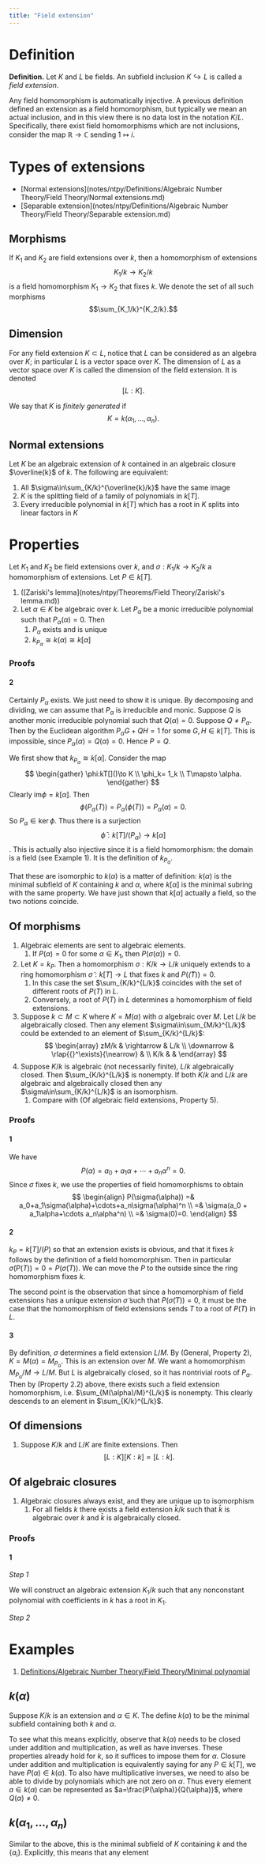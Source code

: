 ```yaml
---
title: "Field extension"
---
```


# Definition
**Definition.** Let $K$ and $L$ be fields. An subfield inclusion $K\hookrightarrow L$ is called a _field extension_.

Any field homomorphism is automatically injective. A previous definition defined an extension as a field homomorphism, but typically we mean an actual inclusion, and in this view there is no data lost in the notation $K/L$. Specifically, there exist field homomorphisms which are not inclusions, consider the map $\mathbb{R}\to \mathbb{C}$ sending $1\mapsto i$.

# Types of extensions
- [Normal extensions](notes/ntpy/Definitions/Algebraic Number Theory/Field Theory/Normal extensions.md)
- [Separable extension](notes/ntpy/Definitions/Algebraic Number Theory/Field Theory/Separable extension.md)

## Morphisms
If $K_1$ and $K_2$ are field extensions over $k$, then a homomorphism of extensions $$K_1/k\to K_2/k$$ is a field homomorphism $K_1\to K_2$ that fixes $k$. We denote the set of all such morphisms $$\sum_{K_1/k}^{K_2/k}.$$

## Dimension
For any field extension $K\subset L$, notice that $L$ can be considered as an algebra over $K$; in particular $L$ is a vector space over $K$. The dimension of $L$ as a vector space over $K$ is called the dimension of the field extension. It is denoted $$[L:K].$$

We say that $K$ is _finitely generated_ if $$K=k(\alpha_1,\dots,\alpha_n).$$

## Normal extensions
Let $K$ be an algebraic extension of $k$ contained in an algebraic closure $\overline{k}$ of $k$. The following are equivalent:
1. All $\sigma\in\sum_{K/k}^{\overline{k}/k}$ have the same image
2. $K$ is the splitting field of a family of polynomials in $k[T]$.
3. Every irreducible polynomial in $k[T]$ which has a root in $K$ splits into linear factors in $K$

# Properties
Let $K_1$ and $K_2$ be field extensions over $k$, and $\sigma: K_1/k\to K_2/k$ a homomorphism of extensions. Let $P\in k[T]$. 

1. ([Zariski's lemma](notes/ntpy/Theorems/Field Theory/Zariski's lemma.md)) 
2. Let $\alpha\in K$ be algebraic over $k$. Let $P_\alpha$ be a monic irreducible polynomial such that $P_\alpha(\alpha)=0$. Then
	1. $P_\alpha$ exists and is unique
	2. $k_{P_\alpha}\cong k(\alpha)\cong k[\alpha]$

### Proofs
#### 2
Certainly $P_\alpha$ exists. We just need to show it is unique. By decomposing and dividing, we can assume that $P_\alpha$ is irreducible and monic. Suppose $Q$ is another monic irreducible polynomial such that $Q(\alpha)=0$. Suppose $Q\neq P_\alpha$. Then by the Euclidean algorithm  $P_\alpha G+QH=1$ for some $G,H\in k[T]$. This is impossible, since $P_\alpha(\alpha)=Q(\alpha)=0$. Hence $P=Q$. 

We first show that $k_{P_\alpha}\cong k[\alpha]$. Consider the map
$$
\begin{gather}
\phi:kT[]()\to K \\
\phi_k= 1_k \\
T\mapsto \alpha.
\end{gather}
$$
Clearly $\text{im}\phi=k[\alpha]$. Then 
$$
\phi(P_\alpha(T))=P_\alpha(\phi(T))=P_\alpha(\alpha)=0.
$$
So $P_\alpha\in\ker\phi$. Thus there is a surjection $$\bar{\phi}:k[T]/(P_\alpha)\to k[\alpha]$$. This is actually also injective since it is a field homomorphism: the domain is a field (see Example 1). It is the definition of $k_{P_\alpha}$. 

That these are isomorphic to $k(\alpha)$ is a matter of definition: $k(\alpha)$ is the minimal subfield of $K$ containing $k$ and $\alpha$, where $k[\alpha]$ is the minimal subring with the same property. We have just shown that $k[\alpha]$ actually a field, so the two notions coincide.

## Of morphisms
1. Algebraic elements are sent to algebraic elements.
	1. If $P(\alpha)=0$ for some $\alpha\in K_1$, then $P(\sigma(\alpha))=0$.
2. Let $K=k_P$. Then a homomorphism $\sigma:K/k\to L/k$ uniquely extends to a ring homomorphism $\tilde{\sigma}:k[T]\to L$ that fixes $k$ and $P(\tilde(T))=0$. 
	1. In this case the set $\sum_{K/k}^{L/k}$ coincides with the set of different roots of $P(T)$ in $L$.
	2. Conversely, a root of $P(T)$ in $L$ determines a homomorphism of field extensions.
3. Suppose $k\subset M\subset K$ where $K=M(\alpha)$ with $\alpha$ algebraic over $M$. Let $L/k$ be algebraically closed. Then any element $\sigma\in\sum_{M/k}^{L/k}$ could be extended to an element of $\sum_{K/k}^{L/k}$: $$ \begin{array} zM/k & \rightarrow & L/k \\ \downarrow & \rlap{{}^\exists}{\nearrow} & \\ K/k & & \end{array} $$
4. Suppose $K/k$ is algebraic (not necessarily finite), $L/k$ algebraically closed. Then $\sum_{K/k}^{L/k}$ is nonempty. If both $K/k$ and $L/k$ are algebraic and algebraically closed then any $\sigma\in\sum_{K/k}^{L/k}$ is an isomorphism.
	1. Compare with (Of algebraic field extensions, Property 5).

### Proofs
#### 1
We have 
$$
P(\alpha)=a_0+a_1\alpha+\cdots+a_n\alpha^n = 0.
$$
Since $\sigma$ fixes $k$, we use the properties of field homomorphisms to obtain
$$
\begin{align}
P(\sigma(\alpha)) =& a_0+a_1\sigma(\alpha)+\cdots+a_n\sigma(\alpha)^n \\
=& \sigma(a_0 + a_1\alpha+\cdots a_n\alpha^n) \\
=& \sigma(0)=0.
\end{align}
$$

#### 2
$k_P=k[T]/(P)$ so that an extension exists is obvious, and that it fixes $k$ follows by the definition of a field homomorphism. Then in particular $\tilde{\sigma}(P(T))=0=P(\tilde{\sigma}(T))$. We can move the $P$ to the outside since the ring homomorphism fixes $k$. 

The second point is the observation that since a homomorphism of field extensions has a unique extension $\tilde{\sigma}$ such that $P(\tilde{\sigma}(T))=0$, it must be the case that the homomorphism of field extensions sends $T$ to a root of $P(T)$ in $L$.

#### 3
By definition, $\sigma$ determines a field extension $L/M$. By (General, Property 2), $K=M(\alpha)=M_{P_\alpha}$. This is an extension over $M$. We want a homomorphism $M_{P_\alpha}/M\to L/M$. But $L$ is algebraically closed, so it has nontrivial roots of $P_\alpha$. Then by (Property 2.2) above, there exists such a field extension homomorphism, i.e. $\sum_{M(\alpha)/M}^{L/k}$ is nonempty. This clearly descends to an element in $\sum_{K/k}^{L/k}$. 

## Of dimensions
1. Suppose $K/k$ and $L/K$ are finite extensions. Then $$[L:K][K:k]=[L:k].$$

## Of algebraic closures
1. Algebraic closures always exist, and they are unique up to isomorphism
	1. For all fields $k$ there exists a field extension $\bar{k}/k$ such that $\bar{k}$ is algebraic over $k$ and $\bar{k}$ is algebraically closed.

### Proofs
#### 1
_Step 1_

We will construct an algebraic extension $K_1/k$ such that any nonconstant polynomial with coefficients in $k$ has a root in $K_1$.

_Step 2_




# Examples
1. [Definitions/Algebraic Number Theory/Field Theory/Minimal polynomial]()


## $k(\alpha)$
Suppose $K/k$ is an extension and $\alpha\in K$. The define $k(\alpha)$ to be the minimal subfield containing both $k$ and $\alpha$. 

To see what this means explicitly, observe that $k(\alpha)$ needs to be closed under addition and multiplication, as well as have inverses. These properties already hold for $k$, so it suffices to impose them for $\alpha$. Closure under addition and multiplication is equivalently saying for any $P\in k[T]$, we have $P(\alpha)\in k(\alpha)$. To also have multiplicative inverses, we need to also be able to divide by polynomials which are not zero on $\alpha$. Thus every element $a\in k(\alpha)$ can be represented as $a=\frac{P(\alpha)}{Q(\alpha)}$, where $Q(\alpha)\neq 0$. 

## $k(\alpha_1,\dots,\alpha_n)$
Similar to the above, this is the minimal subfield of $K$ containing $k$ and the $\{a_i\}$. Explicitly, this means that any element 
